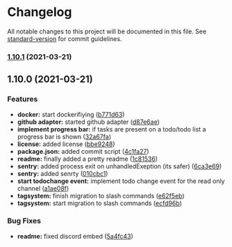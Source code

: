 # Changelog

All notable changes to this project will be documented in this file. See [standard-version](https://github.com/conventional-changelog/standard-version) for commit guidelines.

### [1.10.1](https://github.com/shitcorp/TODOBOT/compare/v1.10.0...v1.10.1) (2021-03-21)

## 1.10.0 (2021-03-21)


### Features

* **docker:** start dockerifiying ([b771d63](https://github.com/shitcorp/TODOBOT/commit/b771d6321800792390a8b0496eabf748208eda3d))
* **github adapter:** started github adapter ([d87e6ae](https://github.com/shitcorp/TODOBOT/commit/d87e6ae47076ff127525baad934613e90493beaf))
* **implement progress bar:** if tasks are present on a todo/todo list a progress bar is shown ([32a67fa](https://github.com/shitcorp/TODOBOT/commit/32a67fafd743bbbef18b023c9a3689b2bdce9ddf))
* **license:** added license ([bbe9248](https://github.com/shitcorp/TODOBOT/commit/bbe9248009855359b718b70a4e97d95218ee937e))
* **package.json:** added commit script ([4c1fa27](https://github.com/shitcorp/TODOBOT/commit/4c1fa27011f8bdf5cc5a19c527cb9603490252d1))
* **readme:** finally added a pretty readme ([1c81536](https://github.com/shitcorp/TODOBOT/commit/1c815366eb13bcbc9495b29cf9da5d7800daec50))
* **sentry:** added process exit on unhandledExeption (its safer) ([6ca3e69](https://github.com/shitcorp/TODOBOT/commit/6ca3e69bdbb31c96afa841607b0435e560d54498))
* **sentry:** added senrty ([010cbc1](https://github.com/shitcorp/TODOBOT/commit/010cbc1d7ad688174c7831f36ebef228f714dfd4))
* **start todochange event:** implement todo change event for the read only channel ([a1ae08f](https://github.com/shitcorp/TODOBOT/commit/a1ae08f67f4ebf5526dbdc603767526de5a4311f))
* **tagsystem:** finish migration to slash commands ([e62f5eb](https://github.com/shitcorp/TODOBOT/commit/e62f5eb52931003f60a30663af1cc1979c1d3a36))
* **tagsystem:** start migration to slash commands ([ecfd96b](https://github.com/shitcorp/TODOBOT/commit/ecfd96be716b32cd9b625f6716ba2ebb50624625))


### Bug Fixes

* **readme:** fixed discord embed ([5a4fc43](https://github.com/shitcorp/TODOBOT/commit/5a4fc434e581f4ca5dd8c3d2788773eadcb824e6))
